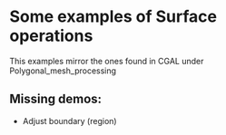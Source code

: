 # Some examples of Surface operations

This examples mirror the ones found in CGAL under Polygonal_mesh_processing

## Missing demos:

 - Adjust boundary (region)

